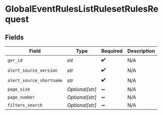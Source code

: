 # GlobalEventRulesListRulesetRulesRequest


## Fields

| Field                    | Type                     | Required                 | Description              |
| ------------------------ | ------------------------ | ------------------------ | ------------------------ |
| `ger_id`                 | *int*                    | :heavy_check_mark:       | N/A                      |
| `alert_source_version`   | *str*                    | :heavy_check_mark:       | N/A                      |
| `alert_source_shortname` | *str*                    | :heavy_check_mark:       | N/A                      |
| `page_size`              | *Optional[str]*          | :heavy_minus_sign:       | N/A                      |
| `page_number`            | *Optional[str]*          | :heavy_minus_sign:       | N/A                      |
| `filters_search`         | *Optional[str]*          | :heavy_minus_sign:       | N/A                      |